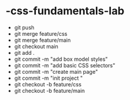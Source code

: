 # -css-fundamentals-lab
- git push
- git merge feature/css   
- git merge feature/main  
- git checkout main
- git add .
- git commit -m "add box model styles"
- git commit -m "add basic CSS selectors"
- git commit -m "create main page"
- git commit -m  "init project " 
- git checkout -b feature/css   
- git checkout -b feature/main
